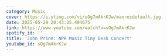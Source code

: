 ```yaml
---
category: Music
cover: https://i.ytimg.com/vi/sOg7mAkrKJw/maxresdefault.jpg
date: 2025-05-29 20:43:25.494675
link: https://www.youtube.com/watch?v=sOg7mAkrKJw
spotify_id: ''
title: 'John Prine: NPR Music Tiny Desk Concert'
youtube_id: sOg7mAkrKJw
---
```

